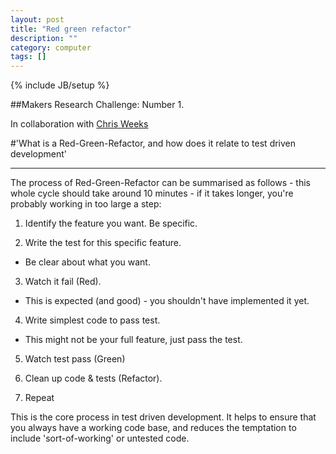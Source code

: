 ```yaml
---
layout: post
title: "Red green refactor"
description: ""
category: computer
tags: []
---
```

{% include JB/setup %}


##Makers Research Challenge: Number 1.


In collaboration with <a href="http://www.chweeks.github.io">Chris Weeks</a>


#'What is a Red-Green-Refactor, and how does it relate to test driven development'
***


The process of Red-Green-Refactor can be summarised as follows - this whole cycle should take around 10 minutes - if it takes longer, you're probably working in too large a step:

1) Identify the feature you want. Be specific.

2) Write the test for this specific feature.

  - Be clear about what you want.

3) Watch it fail (Red).

  - This is expected (and good) - you shouldn't have implemented it yet.

4) Write simplest code to pass test.

  - This might not be your full feature, just pass the test.

5) Watch test pass (Green)

6) Clean up code & tests (Refactor).

7) Repeat

This is the core process in test driven development. It helps to ensure that you always have a working code base, and reduces the temptation to include 'sort-of-working' or untested code.
